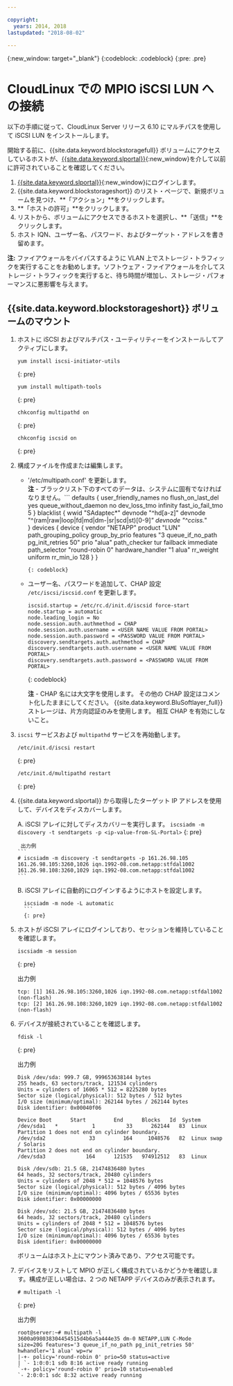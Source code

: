 ```yaml
---

copyright:
  years: 2014, 2018
lastupdated: "2018-08-02"

---
```

{:new_window: target="_blank"}
{:codeblock: .codeblock}
{:pre: .pre}

# CloudLinux での MPIO iSCSI LUN への接続

以下の手順に従って、CloudLinux Server リリース 6.10 にマルチパスを使用して iSCSI LUN をインストールします。

開始する前に、{{site.data.keyword.blockstoragefull}} ボリュームにアクセスしているホストが、[{{site.data.keyword.slportal}}](https://control.softlayer.com/){:new_window}を介して以前に許可されていることを確認してください。

1. [{{site.data.keyword.slportal}}](https://control.softlayer.com/){:new_window}にログインします。
2. {{site.data.keyword.blockstorageshort}} のリスト・ページで、新規ボリュームを見つけ、**「アクション」**をクリックします。
3. **「ホストの許可」**をクリックします。
4. リストから、ボリュームにアクセスできるホストを選択し、**「送信」**をクリックします。
5. ホスト IQN、ユーザー名、パスワード、およびターゲット・アドレスを書き留めます。

**注:** ファイアウォールをバイパスするように VLAN 上でストレージ・トラフィックを実行することをお勧めします。ソフトウェア・ファイアウォールを介してストレージ・トラフィックを実行すると、待ち時間が増加し、ストレージ・パフォーマンスに悪影響を与えます。

## {{site.data.keyword.blockstorageshort}} ボリュームのマウント

1. ホストに iSCSI およびマルチパス・ユーティリティーをインストールしてアクティブにします。
   ```
   yum install iscsi-initiator-utils
   ```
   {: pre}
   
   ```
   yum install multipath-tools
   
   ```
   {: pre}
   
   ```
   chkconfig multipathd on
   ```
   {: pre}
   
   ```
   chkconfig iscsid on
   ```
   {: pre}

2. 構成ファイルを作成または編集します。
   - '/etc/multipath.conf' を更新します。<br/>**注** - ブラックリスト下のすべてのデータは、システムに固有でなければなりません。```
     defaults {
        user_friendly_names no
        flush_on_last_del       yes
        queue_without_daemon    no
        dev_loss_tmo            infinity
        fast_io_fail_tmo        5
     }
     blacklist {
        wwid "SAdaptec*"
   devnode "^hd[a-z]"
   devnode "^(ram|raw|loop|fd|md|dm-|sr|scd|st)[0-9]*"
        devnode "^cciss.*"  
   }
   devices {
     device {
        vendor "NETAPP"
   product "LUN"
   path_grouping_policy group_by_prio
   features "3 queue_if_no_path pg_init_retries 50"
   prio "alua"
   path_checker tur
   failback immediate
   path_selector "round-robin 0"
   hardware_handler "1 alua"
   rr_weight uniform
   rr_min_io 128
   }
     }
     ```
     {: codeblock}

   - ユーザー名、パスワードを追加して、CHAP 設定 `/etc/iscsi/iscsid.conf` を更新します。
   
     ```
     iscsid.startup = /etc/rc.d/init.d/iscsid force-start
     node.startup = automatic
     node.leading_login = No
     node.session.auth.authmethod = CHAP
     node.session.auth.username = <USER NAME VALUE FROM PORTAL>
     node.session.auth.password = <PASSWORD VALUE FROM PORTAL>
     discovery.sendtargets.auth.authmethod = CHAP
     discovery.sendtargets.auth.username = <USER NAME VALUE FROM PORTAL>
     discovery.sendtargets.auth.password = <PASSWORD VALUE FROM PORTAL>
     ```
     {: codeblock}
   
     **注** - CHAP 名には大文字を使用します。 その他の CHAP 設定はコメント化したままにしてください。 {{site.data.keyword.BluSoftlayer_full}} ストレージは、片方向認証のみを使用します。 相互 CHAP を有効にしないこと。


3. `iscsi` サービスおよび `multipathd` サービスを再始動します。
   ```
   /etc/init.d/iscsi restart   
   ```
   {: pre}
   
   ```
   /etc/init.d/multipathd restart   
   ```
   {: pre}
 
4. {{site.data.keyword.slportal}} から取得したターゲット IP アドレスを使用して、デバイスをディスカバーします。

     A. iSCSI アレイに対してディスカバリーを実行します。
       ```
       iscsiadm -m discovery -t sendtargets -p <ip-value-from-SL-Portal>
       ```
       {: pre}
     
        出力例
       ```
       # iscsiadm -m discovery -t sendtargets -p 161.26.98.105
       161.26.98.105:3260,1026 iqn.1992-08.com.netapp:stfdal1002
       161.26.98.108:3260,1029 iqn.1992-08.com.netapp:stfdal1002
       ```

     B. iSCSI アレイに自動的にログインするようにホストを設定します。
     ```
       iscsiadm -m node -L automatic
       ```
       {: pre}

5. ホストが iSCSI アレイにログインしており、セッションを維持していることを確認します。
   ```
   iscsiadm -m session
   ```
   {: pre}
   
   出力例
   ```
   tcp: [1] 161.26.98.105:3260,1026 iqn.1992-08.com.netapp:stfdal1002 (non-flash)
   tcp: [2] 161.26.98.108:3260,1029 iqn.1992-08.com.netapp:stfdal1002 (non-flash)
   ```


6. デバイスが接続されていることを確認します。
   ```
   fdisk -l 
   ```
   {: pre}
    
   出力例
   ```
   Disk /dev/sda: 999.7 GB, 999653638144 bytes
   255 heads, 63 sectors/track, 121534 cylinders
   Units = cylinders of 16065 * 512 = 8225280 bytes
   Sector size (logical/physical): 512 bytes / 512 bytes
   I/O size (minimum/optimal): 262144 bytes / 262144 bytes
   Disk identifier: 0x00040f06

   Device Boot      Start         End      Blocks   Id  System
   /dev/sda1   *           1          33      262144   83  Linux
   Partition 1 does not end on cylinder boundary.
   /dev/sda2              33         164     1048576   82  Linux swap / Solaris
   Partition 2 does not end on cylinder boundary.
   /dev/sda3             164      121535   974912512   83  Linux

   Disk /dev/sdb: 21.5 GB, 21474836480 bytes
   64 heads, 32 sectors/track, 20480 cylinders
   Units = cylinders of 2048 * 512 = 1048576 bytes
   Sector size (logical/physical): 512 bytes / 4096 bytes
   I/O size (minimum/optimal): 4096 bytes / 65536 bytes
   Disk identifier: 0x00000000

   Disk /dev/sdc: 21.5 GB, 21474836480 bytes
   64 heads, 32 sectors/track, 20480 cylinders
   Units = cylinders of 2048 * 512 = 1048576 bytes
   Sector size (logical/physical): 512 bytes / 4096 bytes
   I/O size (minimum/optimal): 4096 bytes / 65536 bytes
   Disk identifier: 0x00000000
   ```
    
   ボリュームはホスト上にマウント済みであり、アクセス可能です。

7. デバイスをリストして MPIO が正しく構成されているかどうかを確認します。構成が正しい場合は、2 つの NETAPP デバイスのみが表示されます。

   ```
   # multipath -l
   ```
   {: pre}
   
   出力例
   ```
   root@server:~# multipath -l
   3600a098038304454515d4b6a5a444e35 dm-0 NETAPP,LUN C-Mode
   size=20G features='3 queue_if_no_path pg_init_retries 50' hwhandler='1 alua' wp=rw
   |-+- policy='round-robin 0' prio=50 status=active
   | `- 1:0:0:1 sdb 8:16 active ready running
   `-+- policy='round-robin 0' prio=10 status=enabled
   `- 2:0:0:1 sdc 8:32 active ready running
   ```
